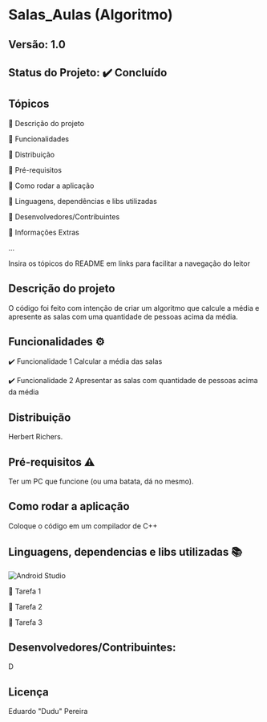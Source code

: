 # Salas_Aulas (Algoritmo)
## Versão: 1.0 
## Status do Projeto: ✔️ Concluído 

## Tópicos
🔹 Descrição do projeto 

🔹 Funcionalidades

🔹 Distribuição

🔹 Pré-requisitos

🔹 Como rodar a aplicação

🔹 Linguagens, dependências e libs utilizadas

🔹 Desenvolvedores/Contribuintes

🔹 Informações Extras


...

Insira os tópicos do README em links para facilitar a navegação do leitor

## Descrição do projeto
O código foi feito com intenção de criar um algoritmo que calcule a média e apresente as salas com uma quantidade de pessoas acima da média.

## Funcionalidades ⚙️
✔️ Funcionalidade 1 
Calcular a média das salas

✔️ Funcionalidade 2
Apresentar as salas com quantidade de pessoas acima da média


## Distribuição
Herbert Richers.

## Pré-requisitos ⚠️    
Ter um PC que funcione (ou uma batata, dá no mesmo).


## Como rodar a aplicação 
Coloque o código em um compilador de C++


## Linguagens, dependencias e libs utilizadas 📚
![Android Studio]([https://img.shields.io/badge/Android-3DDC84?style=for-the-badge&logo=android&logoColor=white](https://img.shields.io/badge/C%2B%2B-00599C?style=for-the-badge&logo=c%2B%2B&logoColor=white))


📝 Tarefa 1

📝 Tarefa 2

📝 Tarefa 3

## Desenvolvedores/Contribuintes:
D

## Licença
 Eduardo "Dudu" Pereira
